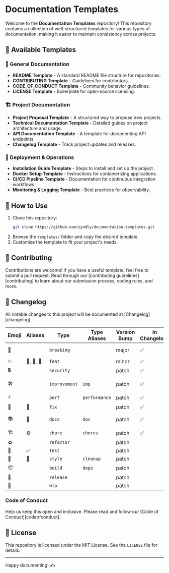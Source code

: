 # Documentation Templates

Welcome to the **Documentation Templates** repository! This repository contains a collection of well-structured templates for various types of documentation, making it easier to maintain consistency across projects.

## 📜 Available Templates

### 📝 General Documentation
- **README Template** - A standard README file structure for repositories.
- **CONTRIBUTING Template** - Guidelines for contributors.
- **CODE_OF_CONDUCT Template** - Community behavior guidelines.
- **LICENSE Template** - Boilerplate for open-source licensing.

### 🏗️ Project Documentation
- **Project Proposal Template** - A structured way to propose new projects.
- **Technical Documentation Template** - Detailed guides on project architecture and usage.
- **API Documentation Template** - A template for documenting API endpoints.
- **Changelog Template** - Track project updates and releases.

### 🚀 Deployment & Operations
- **Installation Guide Template** - Steps to install and set up the project.
- **Docker Setup Template** - Instructions for containerizing applications.
- **CI/CD Pipeline Template** - Documentation for continuous integration workflows.
- **Monitoring & Logging Template** - Best practices for observability.

## 📂 How to Use
1. Clone this repository:
   ```sh
   git clone https://github.com/zyndly/documentation-templates.git
   ```
2. Browse the `templates/` folder and copy the desired template.
3. Customize the template to fit your project's needs.

## 🤝 Contributing
Contributions are welcome! If you have a useful template, feel free to submit a pull request.
Read through our [contributing guidelines][contributing] to learn about our submission process, coding rules, and more.

## 🔖 Changelog

All notable changes to this project will be documented at [Changelog][changelog].

<!-- emoji-table -->

 Emoji | Aliases | Type | Type Aliases | Version Bump | In Changelog? | Heading  | Order
 ----- | ------- | ---- | ------------ | ------------ | ------------- | -------  | -----
🚨 |  | `breaking` |  | major | ✅ | 🚨 Breaking Changes | 10
✨ | 🌟, 💫, 🌠 | `feat` |  | minor | ✅ | ✨ Features | 20
🔒 |  | `security` |  | patch | ✅ | 🔒 Security | 25
🛠 |  | `improvement` | `imp` | patch | ✅ | 🛠 Improvements | 30
⚡️ |  | `perf` | `performance` | patch | ✅ | ⚡️ Performance | 35
🐛 | 🐞 | `fix` |  | patch | ✅ | 🐛 Bug Fixes | 40
📚 | 📖 | `docs` | `doc` | patch | ✅ | 📚 Documentation | 50
🏗 | ⚙️ | `chore` | `chores` | patch | ✅ | 🏗 Chore | 60
♻️ |  | `refactor` |  | patch |  | ♻️ Refactoring | 90
🚦 | ✅ | `test` |  | patch |  | 🚦 Test | 90
🎨 | 💄 | `style` | `cleanup` | patch |  | 🎨 Style | 90
📦 |  | `build` | `deps` | patch |  | 📦 Build | 90
🔖 |  | `release` |  | patch |  | 🔖 Release | 90
🚧 |  | `wip` |  | patch |  | 🚧 Wip | 90

<!-- emoji-table -->

### Code of Conduct

Help us keep this open and inclusive. Please read and follow our [Code of Conduct][codeofconduct].

## 📜 License
This repository is licensed under the MIT License. See the `LICENSE` file for details.

---

Happy documenting! ✍️

